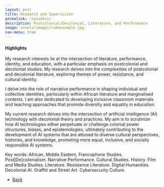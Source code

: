 ```yaml
---
layout: post
title: Research and Supervision
permalink: /sysadmin/
description: Postcolonial/Decolonial, Literature, and Performance
image: assets/images/codeexample.jpg
nav-menu: true
---
```

<h4>Highlights</h4>
<div class="table-wrapper">
 
</div>


My research interests lie at the intersection of literature, performance, identity, and education, with a particular emphasis on postcolonial and decolonial studies. My research delves into the complexities of postcolonial and decolonial literature, exploring themes of power, resistance, and cultural identity. 

I delve into the role of narrative performance in shaping individual and collective identities, particularly within African literature and marginalised contexts. I am also dedicated to developing inclusive classroom materials and teaching approaches that promote diversity and equality in education.

My current research delves into the intersection of artificial intelligence (AI) technology with decolonial theory and practices. My aim is to scrutinize how AI technologies either perpetuate or challenge colonial power structures, biases, and epistemologies, ultimately contributing to the development of AI systems that are attuned to diverse cultural perspectives, histories, and knowledge, promoting more equal, inclusive, and socially responsible AI systems.

Key words: African, Middle Eastern, Francophone Studies. Post[De]colonialism. Narrative Performance. Cultural Studies. History. Film and Media Studies. Literature. Resistance Literature. Digital Humanities. Decolonial AI. Graffiti and Street Art. Cybersecurity Culture.


<ul class="actions">
<li><a href="/" class="button next scrolly">Back</a></li>
</ul>
